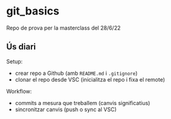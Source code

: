 # git_basics

Repo de prova per la masterclass del 28/6/22


## Ús diari

Setup:
- crear repo a Github (amb `README.md` i `.gitignore`)
- clonar el repo desde VSC (inicialitza el repo i fixa el remote)

Workflow:

- commits a mesura que treballem (canvis significatius)
- sincronitzar canvis (push o sync al VSC)

